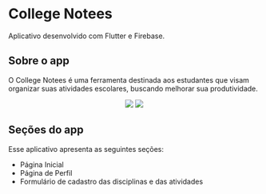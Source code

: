 # College Notees

Aplicativo desenvolvido com Flutter e Firebase.

## Sobre o app

 O College Notees é uma ferramenta destinada aos estudantes que visam organizar suas atividades escolares, buscando melhorar sua produtividade.

<div align="center">
<img src="https://user-images.githubusercontent.com/96136397/215883724-6cb937a3-902a-4562-9607-00f663e65732.png" />

<img src="https://user-images.githubusercontent.com/96136397/215883774-ca0d9e30-1162-4e44-8627-3213a04e770d.png" />
</div>

## Seções do app
 Esse aplicativo apresenta as seguintes seções:
 
 - Página Inicial
 - Página de Perfil
 - Formulário de cadastro das disciplinas e das atividades
